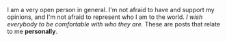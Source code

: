 I am a very open person in general. I'm not afraid to have and support my opinions, and I'm not afraid to represent who I am to the world. *I wish everybody to be comfortable with who they are.* These are posts that relate to me **personally**.

